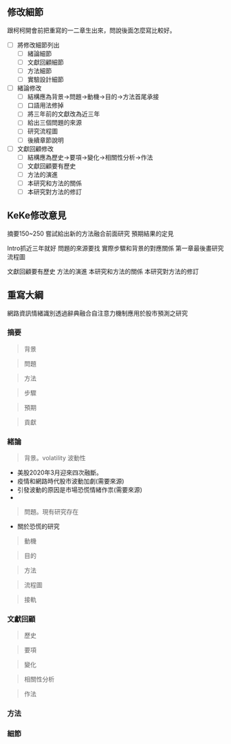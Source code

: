 ## 修改細節
跟柯柯開會前把重寫的一二章生出來，問說後面怎麼寫比較好。
- [ ] 將修改細節列出 
	- [ ] 緒論細節
	- [ ] 文獻回顧細節
	- [ ] 方法細節
	- [ ] 實驗設計細節
- [ ] 緒論修改
	- [ ] 結構應為背景->問題->動機->目的->方法首尾承接
	- [ ] 口語用法修掉
	- [ ] 將三年前的文獻改為近三年
	- [ ] 給出三個問題的來源
	- [ ] 研究流程圖
	- [ ] 後續章節說明 
- [ ] 文獻回顧修改
	- [ ] 結構應為歷史->要項->變化->相關性分析->作法
	- [ ] 文獻回顧要有歷史
	- [ ] 方法的演進
	- [ ] 本研究和方法的關係
	- [ ] 本研究對方法的修訂
## KeKe修改意見
摘要150~250
嘗試給出新的方法融合前面研究
預期結果的定見

Intro抓近三年就好
問題的來源要找
實際步驟和背景的對應關係
第一章最後畫研究流程圖

文獻回顧要有歷史
方法的演進
本研究和方法的關係
本研究對方法的修訂
## 重寫大綱
網路資訊情緒識別透過辭典融合自注意力機制應用於股市預測之研究
### 摘要
> 背景

> 問題

> 方法

> 步驟

> 預期

> 貢獻
### 緒論
> 背景。volatility 波動性

- 美股2020年3月迎來四次融斷。
- 疫情和網路時代股市波動加劇(需要來源)
- 引發波動的原因是市場恐慌情緒作祟(需要來源)
- 

> 問題。現有研究存在

- 關於恐慌的研究

> 動機

> 目的
	
> 方法

> 流程圖

> 接軌
### 文獻回顧
> 歷史

> 要項

> 變化

> 相關性分析

> 作法
### 方法

### 細節
